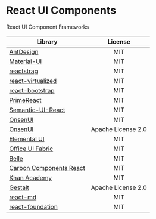 
# React UI Components
React UI Component Frameworks


|  Library  |     License |  
|----------|:-------------:|
| [AntDesign](https://github.com/ant-design/ant-design)   | MIT| 
|[Material-UI](https://github.com/mui-org/material-ui)  | MIT  |
|[reactstrap](https://github.com/reactstrap/reactstrap)  | MIT  |
|[react-virtualized](https://github.com/bvaughn/react-virtualized)|MIT|
|[react-bootstrap](https://github.com/react-bootstrap/react-bootstrap) | MIT  |
|[PrimeReact](https://github.com/primefaces/primereact)  | MIT  |
|[Semantic-UI-React](https://github.com/Semantic-Org/Semantic-UI-React) | MIT  |
|[OnsenUI](https://github.com/OnsenUI/OnsenUI) | MIT  |
|[OnsenUI](https://github.com/OnsenUI/OnsenUI)  | Apache License 2.0  | 
|[Elemental UI](https://github.com/elementalui/elemental)|MIT|
[Office UI Fabric](https://developer.microsoft.com/en-us/fabric#/get-started)|MIT|
|[Belle](https://github.com/elementalui/elemental)|MIT|
|[Carbon Components React](https://github.com/IBM/carbon-components-react)|MIT|
|[Khan Academy](https://github.com/Khan/react-components)|MIT|
|[Gestalt](https://github.com/pinterest/gestalt)|Apache License 2.0|
|[react-md](https://github.com/mlaursen/react-md)|MIT|
|[react-foundation](https://github.com/digiaonline/react-foundation)|MIT|
